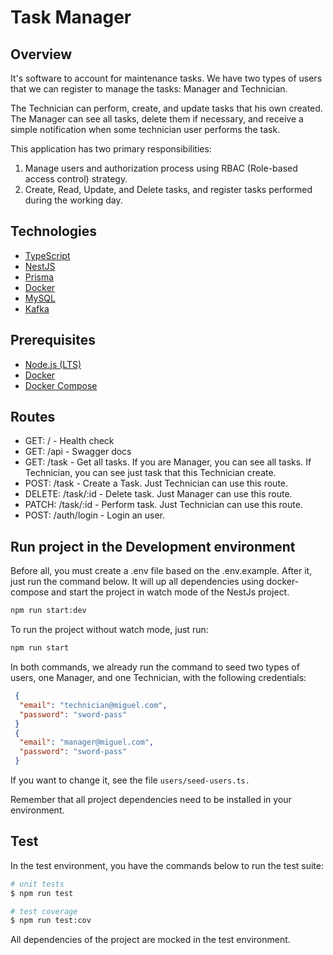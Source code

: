 # Task Manager

## Overview

It's software to account for maintenance tasks.
We have two types of users that we can register to manage the tasks: Manager and Technician.

The Technician can perform, create, and update tasks that his own created.
The Manager can see all tasks, delete them if necessary, and receive a simple notification when some technician user performs the task.

This application has two primary responsibilities:

1. Manage users and authorization process using RBAC (Role-based access control) strategy.
2. Create, Read, Update, and Delete tasks, and register tasks performed during the working day.

## Technologies

- [TypeScript](https://www.typescriptlang.org/)
- [NestJS](https://nestjs.com/)
- [Prisma](https://prisma.io/)
- [Docker](https://www.docker.com/)
- [MySQL](https://www.mysql.com/)
- [Kafka](https://kafka.apache.org/)

## Prerequisites

- [Node.js (LTS)](https://nodejs.org/)
- [Docker](https://www.docker.com/)
- [Docker Compose](https://docs.docker.com/compose/install/)

## Routes

- GET: / - Health check
- GET: /api - Swagger docs
- GET: /task - Get all tasks. If you are Manager, you can see all tasks. If Technician, you can see just task that this Technician create.
- POST: /task - Create a Task. Just Technician can use this route.
- DELETE: /task/:id - Delete task. Just Manager can use this route.
- PATCH: /task/:id - Perform task. Just Technician can use this route.
- POST: /auth/login - Login an user.

## Run project in the Development environment

Before all, you must create a .env file based on the .env.example.
After it, just run the command below. It will up all dependencies using docker-compose and start the project in watch mode of the NestJs project.

```sh
npm run start:dev
```

To run the project without watch mode, just run:

```sh
npm run start
```

In both commands, we already run the command to seed two types of users, one Manager, and one Technician, with the following credentials:

```json
 {
  "email": "technician@miguel.com",
  "password": "sword-pass"
 }
 {
  "email": "manager@miguel.com",
  "password": "sword-pass"
 }
```

If you want to change it, see the file `users/seed-users.ts.`

Remember that all project dependencies need to be installed in your environment.

## Test

In the test environment, you have the commands below to run the test suite:

```sh
# unit tests
$ npm run test

# test coverage
$ npm run test:cov
```

All dependencies of the project are mocked in the test environment.
